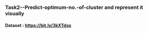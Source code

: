 ### Task2--Predict-optimum-no.-of-cluster and represent it visually
#### Dataset : https://bit.ly/3kXTdox
